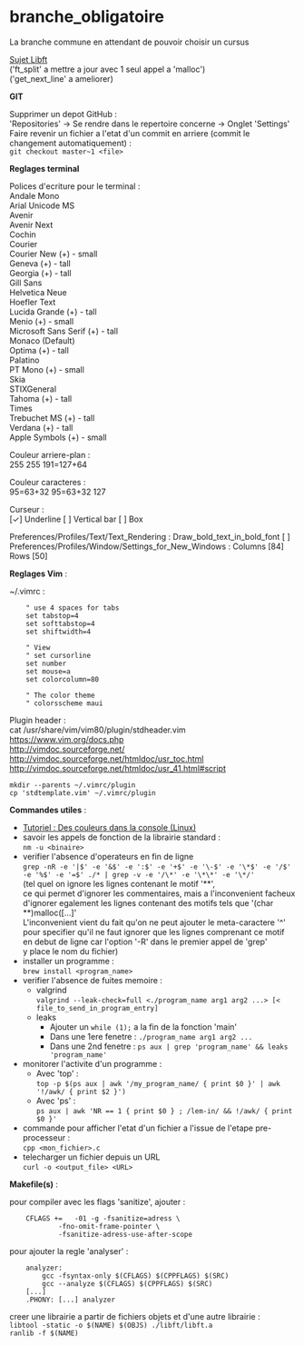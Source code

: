 # branche\_obligatoire
La branche commune en attendant de pouvoir choisir un cursus

[Sujet Libft](https://cdn.intra.42.fr/pdf/pdf/1332/libft.fr.pdf)  
('ft\_split' a mettre a jour avec 1 seul appel a 'malloc')  
('get\_next\_line' a ameliorer)  

__GIT__  

Supprimer un depot GitHub :  
'Repositories' -\> Se rendre dans le repertoire concerne -\> Onglet 'Settings'  
Faire revenir un fichier a l'etat d'un commit en arriere (commit le changement automatiquement) :  
`git checkout master~1 <file>`  

__Reglages terminal__  

Polices d'ecriture pour le terminal :  
	Andale Mono  
	Arial Unicode MS  
	Avenir  
	Avenir Next  
	Cochin  
	Courier  
	Courier New (+) - small  
	Geneva (+) - tall  
	Georgia (+) - tall  
	Gill Sans  
	Helvetica Neue  
	Hoefler Text  
	Lucida Grande (+) - tall  
	Menio (+) - small  
	Microsoft Sans Serif (+) - tall  
	Monaco (Default)  
	Optima (+) - tall  
	Palatino  
	PT Mono (+) - small  
	Skia  
	STIXGeneral  
	Tahoma (+) - tall  
	Times  
	Trebuchet MS (+) - tall  
	Verdana (+) - tall  
	Apple Symbols (+) - small  

Couleur arriere-plan :  
	255 255 191=127+64  

Couleur caracteres :  
	95=63+32 95=63+32 127  

Curseur :  
	[✓] Underline [ ] Vertical bar [ ] Box

Preferences/Profiles/Text/Text\_Rendering : Draw\_bold\_text\_in\_bold\_font [ ]  
Preferences/Profiles/Window/Settings\_for\_New\_Windows :  Columns [84] Rows [50]  

__Reglages Vim__ :  

~/.vimrc :
```
	" use 4 spaces for tabs
	set tabstop=4
	set softtabstop=4
	set shiftwidth=4
```

```
	" View
	" set cursorline
	set number
	set mouse=a
	set colorcolumn=80
```

```
	" The color theme
	" colorsscheme maui
```

Plugin header :  
	cat /usr/share/vim/vim80/plugin/stdheader.vim  
	<https://www.vim.org/docs.php>  
	<http://vimdoc.sourceforge.net/>  
	<http://vimdoc.sourceforge.net/htmldoc/usr_toc.html>  
	<http://vimdoc.sourceforge.net/htmldoc/usr_41.html#script>  
```
mkdir --parents ~/.vimrc/plugin
cp 'stdtemplate.vim' ~/.vimrc/plugin
```

__Commandes utiles__ :  

- [Tutoriel : Des couleurs dans la console (Linux)](http://sdz.tdct.org/sdz/des-couleurs-dans-la-console-linux.html)  
- savoir les appels de fonction de la librairie standard :  
	`nm -u <binaire>`
- verifier l'absence d'operateurs en fin de ligne  
	`grep -nR -e '|$' -e '&$' -e ':$' -e '+$' -e '\-$' -e '\*$' -e '/$' -e '%$' -e '=$' ./* | grep -v -e '/\*' -e '\*\*' -e '\*/'`  
	(tel quel on ignore les lignes contenant le motif '**',  
	ce qui permet d'ignorer les commentaires, mais a l'inconvenient facheux  
	d'ignorer egalement les lignes contenant des motifs tels que '(char **)malloc([...]'  
	L'inconvenient vient du fait qu'on ne peut ajouter le meta-caractere '^'  
	pour specifier qu'il ne faut ignorer que les lignes comprenant ce motif  
	en debut de ligne car l'option '-R' dans le premier appel de 'grep'  
	y place le nom du fichier)
- installer un programme :  
	`brew install <program_name>`
- verifier l'absence de fuites memoire :
	- valgrind  
	`valgrind --leak-check=full <./program_name arg1 arg2 ...> [< file_to_send_in_program_entry]`
	- leaks  
		- Ajouter un `while (1);` a la fin de la fonction 'main'
		- Dans une 1ere fenetre : `./program_name arg1 arg2 ...`
		- Dans une 2nd fenetre : `ps aux | grep 'program_name' && leaks 'program_name'`
- monitorer l'activite d'un programme :  
	- Avec 'top' :  
	`top -p $(ps aux | awk '/my_program_name/ { print $0 }' | awk '!/awk/ { print $2 }')`
	- Avec 'ps' :  
	`ps aux | awk 'NR == 1 { print $0 } ; /lem-in/ && !/awk/ { print $0 }'`
- commande pour afficher l'etat d'un fichier a l'issue de l'etape pre-processeur :  
	`cpp <mon_fichier>.c`
- telecharger un fichier depuis un URL  
	`curl -o <output_file> <URL>`


__Makefile(s)__ :  

pour compiler avec les flags 'sanitize', ajouter :  

```
	CFLAGS +=	-01 -g -fsanitize=adress \
			-fno-omit-frame-pointer \
			-fsanitize-adress-use-after-scope
```

pour ajouter la regle 'analyser' :  

```
	analyzer:
		gcc -fsyntax-only $(CFLAGS) $(CPPFLAGS) $(SRC)
		gcc --analyze $(CFLAGS) $(CPPFLAGS) $(SRC)
	[...]
	.PHONY: [...] analyzer
```

creer une librairie a partir de fichiers objets et d'une autre librairie :  
		`libtool -static -o $(NAME) $(OBJS) ./libft/libft.a`  
		`ranlib -f $(NAME)`  

